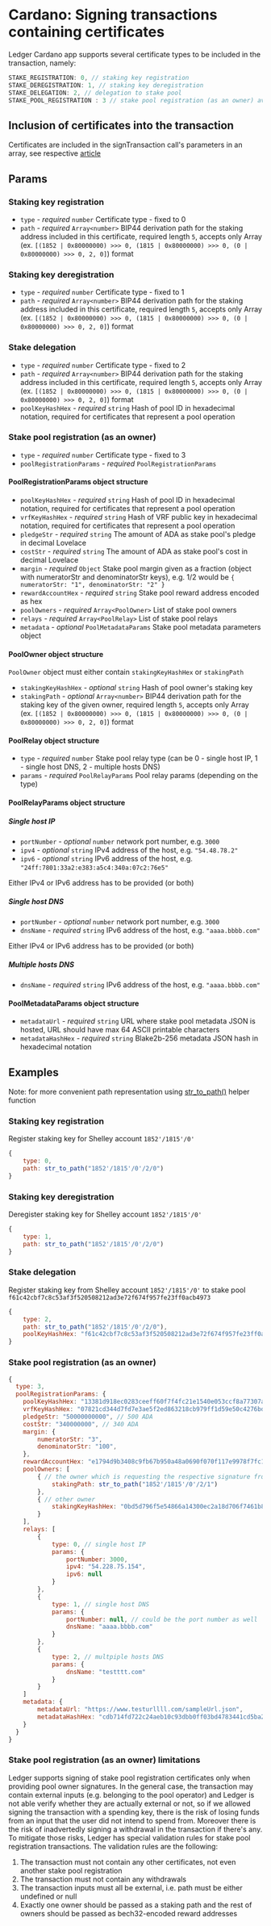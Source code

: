 # Cardano: Signing transactions containing certificates

Ledger Cardano app supports several certificate types to be included in the transaction, namely:

```javascript
STAKE_REGISTRATION: 0, // staking key registration
STAKE_DEREGISTRATION: 1, // staking key deregistration
STAKE_DELEGATION: 2, // delegation to stake pool
STAKE_POOL_REGISTRATION : 3 // stake pool registration (as an owner) available since Ledger Cardano app 2.1.0
```

## Inclusion of certificates into the transaction

Certificates are included in the signTransaction call's parameters in an array, see respective [article](signTransaction.md)

## Params

### Staking key registration

* `type` - *required* `number` Certificate type - fixed to 0
* `path` - *required* `Array<number>` BIP44 derivation path for the staking address included in this certificate, required length `5`, accepts only Array (ex. `[(1852 | 0x80000000) >>> 0, (1815 | 0x80000000) >>> 0, (0 | 0x80000000) >>> 0, 2, 0]`) format

### Staking key deregistration

* `type` - *required* `number` Certificate type - fixed to 1
* `path` - *required* `Array<number>` BIP44 derivation path for the staking address included in this certificate, required length `5`, accepts only Array (ex. `[(1852 | 0x80000000) >>> 0, (1815 | 0x80000000) >>> 0, (0 | 0x80000000) >>> 0, 2, 0]`) format

### Stake delegation

* `type` - *required* `number` Certificate type - fixed to 2
* `path` - *required* `Array<number>` BIP44 derivation path for the staking address included in this certificate, required length `5`, accepts only Array (ex. `[(1852 | 0x80000000) >>> 0, (1815 | 0x80000000) >>> 0, (0 | 0x80000000) >>> 0, 2, 0]`) format
* `poolKeyHashHex` - *required* `string` Hash of pool ID in hexadecimal notation, required for certificates that represent a pool operation

### Stake pool registration (as an owner)

* `type` - *required* `number` Certificate type - fixed to 3
* `poolRegistrationParams` - *required* `PoolRegistrationParams`

#### PoolRegistrationParams object structure

* `poolKeyHashHex` - *required* `string` Hash of pool ID in hexadecimal notation, required for certificates that represent a pool operation
* `vrfKeyHashHex` - *required* `string` Hash of VRF public key in hexadecimal notation, required for certificates that represent a pool operation
* `pledgeStr` - *required* `string` The amount of ADA as stake pool's pledge in decimal Lovelace
* `costStr` - *required* `string` The amount of ADA as stake pool's cost in decimal Lovelace
* `margin` - *required* `Object` Stake pool margin given as a fraction (object with numeratorStr and denominatorStr keys), e.g. 1/2 would be `{ numeratorStr: "1", denominatorStr: "2" }`
* `rewardAccountHex` - *required* `string` Stake pool reward address encoded as hex
* `poolOwners` - *required* `Array<PoolOwner>` List of stake pool owners
* `relays` - *required* `Array<PoolRelay>` List of stake pool relays
* `metadata` - *optional* `PoolMetadataParams` Stake pool metadata parameters object

#### PoolOwner object structure

`PoolOwner` object must either contain `stakingKeyHashHex` or `stakingPath`

* `stakingKeyHashHex` - *optional* `string` Hash of pool owner's staking key
* `stakingPath` - *optional* `Array<number>` BIP44 derivation path for the staking key of the given owner, required length `5`, accepts only Array (ex. `[(1852 | 0x80000000) >>> 0, (1815 | 0x80000000) >>> 0, (0 | 0x80000000) >>> 0, 2, 0]`) format

#### PoolRelay object structure

* `type` - *required* `number` Stake pool relay type (can be 0 - single host IP, 1 - single host DNS, 2 - multiple hosts DNS)
* `params` - *required* `PoolRelayParams` Pool relay params (depending on the type)

#### PoolRelayParams object structure

##### Single host IP

* `portNumber` - *optional* `number` network port number, e.g. `3000`
* `ipv4` - *optional* `string` IPv4 address of the host, e.g. `"54.48.78.2"`
* `ipv6` - *optional* `string` IPv6 address of the host, e.g. `"24ff:7801:33a2:e383:a5c4:340a:07c2:76e5"`

Either IPv4 or IPv6 address has to be provided (or both)

##### Single host DNS

* `portNumber` - *optional* `number` network port number, e.g. `3000`
* `dnsName` - *required* `string` IPv6 address of the host, e.g. `"aaaa.bbbb.com"`

Either IPv4 or IPv6 address has to be provided (or both)

##### Multiple hosts DNS

* `dnsName` - *required* `string` IPv6 address of the host, e.g. `"aaaa.bbbb.com"`

#### PoolMetadataParams object structure

* `metadataUrl` - *required* `string` URL where stake pool metadata JSON is hosted, URL should have max 64 ASCII printable characters
* `metadataHashHex` - *required* `string` Blake2b-256 metadata JSON hash in hexadecimal notation

## Examples

Note: for more convenient path representation using [str_to_path()](helperFunctions.md#str_to_path) helper function

### Staking key registration

Register staking key for Shelley account `1852'/1815'/0'`

```javascript
{
    type: 0,
    path: str_to_path("1852'/1815'/0'/2/0")
}
```

### Staking key deregistration

Deregister staking key for Shelley account `1852'/1815'/0'`

```javascript
{
    type: 1,
    path: str_to_path("1852'/1815'/0'/2/0")
}
```

### Stake delegation

Register staking key from Shelley account `1852'/1815'/0'` to stake pool `f61c42cbf7c8c53af3f520508212ad3e72f674f957fe23ff0acb4973`

```javascript
{
    type: 2,
    path: str_to_path("1852'/1815'/0'/2/0"),
    poolKeyHashHex: "f61c42cbf7c8c53af3f520508212ad3e72f674f957fe23ff0acb4973"
}
```

### Stake pool registration (as an owner)

```javascript
{
  type: 3,
  poolRegistrationParams: {
    poolKeyHashHex: "13381d918ec0283ceeff60f7f4fc21e1540e053ccf8a77307a7a32ad",
    vrfKeyHashHex: "07821cd344d7fd7e3ae5f2ed863218cb979ff1d59e50c4276bdc479b0d084450",
    pledgeStr: "50000000000", // 500 ADA
    costStr: "340000000", // 340 ADA
    margin: {
        numeratorStr: "3",
        denominatorStr: "100",
    },
    rewardAccountHex: "e1794d9b3408c9fb67b950a48a0690f070f117e9978f7fc1d120fc58ad",
    poolOwners: [
        { // the owner which is requesting the respective signature from Ledger
            stakingPath: str_to_path("1852'/1815'/0'/2/1")
        },
        { // other owner
            stakingKeyHashHex: "0bd5d796f5e54866a14300ec2a18d706f7461b8f0502cc2a182bc88d"
        }
    ],
    relays: [
        {
            type: 0, // single host IP
            params: {
                portNumber: 3000,
                ipv4: "54.228.75.154",
                ipv6: null
            }
        },
        {
            type: 1, // single host DNS
            params: {
                portNumber: null, // could be the port number as well
                dnsName: "aaaa.bbbb.com"
            }
        },
        {
            type: 2, // multpiple hosts DNS
            params: {
                dnsName: "testttt.com"
            }
        }
    ]
    metadata: {
        metadataUrl: "https://www.testurllll.com/sampleUrl.json",
        metadataHashHex: "cdb714fd722c24aeb10c93dbb0ff03bd4783441cd5ba2a8b6f373390520535bb"
    }
  }
}
```

### Stake pool registration (as an owner) limitations

Ledger supports signing of stake pool registration certificates only when providing pool owner signatures. In the general case, the transaction may contain external inputs (e.g. belonging to the pool operator) and Ledger is not able verify whether they are actually external or not, so if we allowed signing the transaction with a spending key, there is the risk of losing funds from an input that the user did not intend to spend from. Moreover there is the risk of inadvertedly signing a withdrawal in the transaction if there's any. To mitigate those risks, Ledger has special validation rules for stake pool registration transactions. The validation rules are the following:

1. The transaction must not contain any other certificates, not even another stake pool registration
2. The transaction must not contain any withdrawals
3. The transaction inputs must all be external, i.e. path must be either undefined or null
4. Exactly one owner should be passed as a staking path and the rest of owners should be passed as bech32-encoded reward addresses